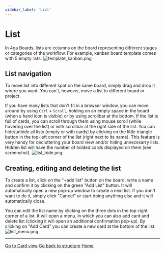 ```yaml
---
sidebar_label: 'List'
---
```


# List
In 4ga Boards, lists are columns on the board representing different stages or categories of the workflow. For example, kanban board template comes with 5 empty lists:
![template_kanban.png](../templatekanban_en.png)

## List navigation
To move list into different spot on the same board, simply drag and drop it where you want. You can't, however, move a list to different board or project.

If you have many lists that don't fit in a browser window, you can move around by using `Ctrl` + `Scroll`, holding on an empty space in the board (when a hand icon is visible) or by using scrollbar at the bottom.
If the list is full of cards, you can scroll through them using mouse scroll (while hovering over the list) or with scrollbar at the right side of the list.
You can hide/unhide all lists (empty or with cards) by clicking on the little triangle button in the top-left corner of the list (right next to its name). This feature is very handy for decluttering your board view and/or hiding unnecesarry lists. Hidden list will have the number of holded cards displayed on them (see screenshot).
![list_hide.png](../listhide_en.png)

## Creating, editing and deleting the list
To create a list, click on the "+add list" button on the board, write a name and confirm it by clicking on the green "Add List" button. It will automatically open a new pop-up window to create a next list. If you don't want to do it, simply click "Cancel" or start doing anything else and it will automatically close.

You can edit the list name by clicking on the three dots in the top-right corner of a list. It will open a menu, in which you can also add card and delete list (clicking it will open an additional confirmation pop-up). By clicking on "Add Card" you can create a new card at the bottom of the list.
![list_menu.png](../listmenu_en.png)

---

[Go to Card view](/card)
[Go back to structure](/structure)
[Home](/home)